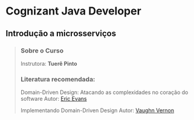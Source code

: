 # Cognizant Java Developer


## Introdução a microsserviços

> ### Sobre o Curso
> Instrutora: **Tuerê Pinto**
> 
> ### Literatura recomendada:
> Domain-Driven Design: Atacando as complexidades no coração do software
> Autor: [Eric Evans](https://www.linkedin.com/in/ericevansddd/)
>
> Implementando Domain-Driven Design
> Autor: [Vaughn Vernon](https://www.linkedin.com/in/vaughnvernon/)
> 
